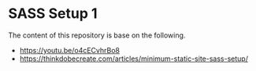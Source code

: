 # SASS Setup 1

The content of this repository is base on the following.

- https://youtu.be/o4cECvhrBo8
- https://thinkdobecreate.com/articles/minimum-static-site-sass-setup/
